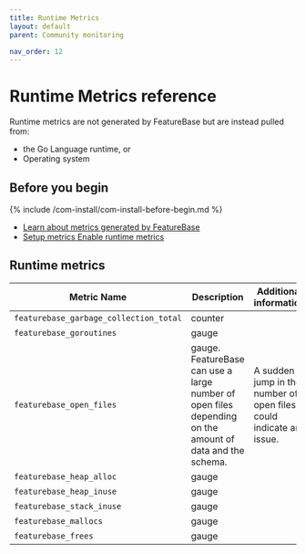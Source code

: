```yaml
---
title: Runtime Metrics
layout: default
parent: Community monitoring

nav_order: 12
---
```


# Runtime Metrics reference

Runtime metrics are not generated by FeatureBase but are instead pulled from:

* the Go Language runtime, or
* Operating system

## Before you begin

{% include /com-install/com-install-before-begin.md %}
* [Learn about metrics generated by FeatureBase](/docs/community/com-monitoring/com-monitoring-home)
* [Setup metrics Enable runtime metrics](/docs/community/com-monitoring/com-monitoring-metrics-runtime-enable)

## Runtime metrics

| Metric Name | Description | Additional information |
|---|---|---|
| `featurebase_garbage_collection_total` | counter |  |
| `featurebase_goroutines` | gauge |  |
| `featurebase_open_files` | gauge. FeatureBase can use a large number of open files depending on the amount of data and the schema. | A sudden jump in the number of open files could indicate an issue. |
| `featurebase_heap_alloc` | gauge |  |
| `featurebase_heap_inuse` | gauge |  |
| `featurebase_stack_inuse`| gauge |  |
| `featurebase_mallocs`| gauge |  |
| `featurebase_frees`| gauge |  |
